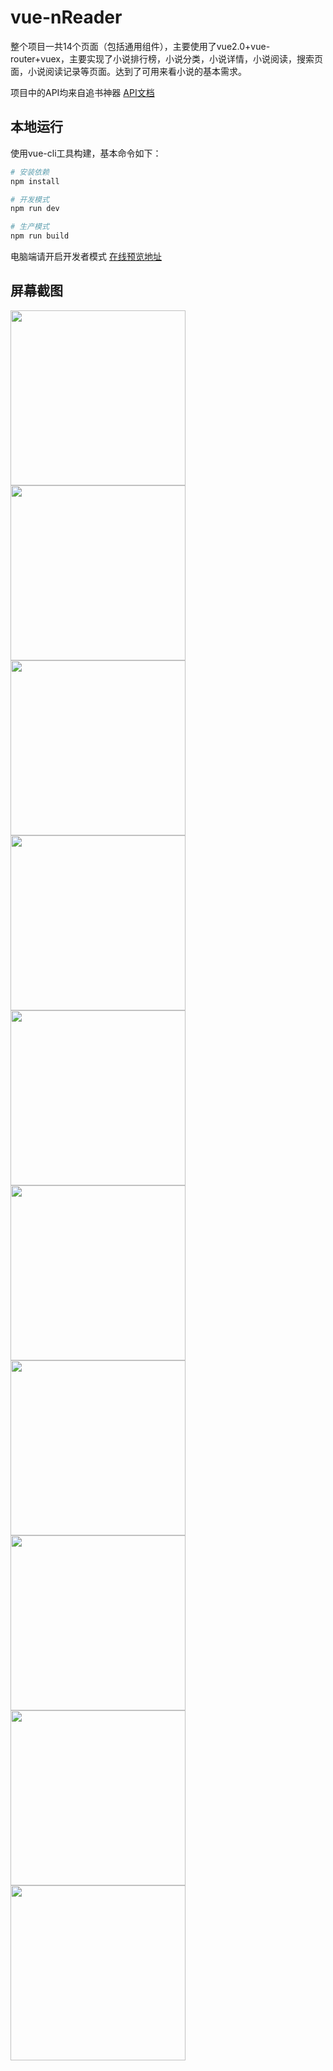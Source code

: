 # vue-nReader

整个项目一共14个页面（包括通用组件），主要使用了vue2.0+vue-router+vuex，主要实现了小说排行榜，小说分类，小说详情，小说阅读，搜索页面，小说阅读记录等页面。达到了可用来看小说的基本需求。

项目中的API均来自追书神器
[API文档](https://github.com/zimplexing/vue-nReader/blob/master/doc/zhuishushenqi.md)

## 本地运行 

使用vue-cli工具构建，基本命令如下：
``` bash
# 安装依赖
npm install 

# 开发模式
npm run dev

# 生产模式
npm run build

```
电脑端请开启开发者模式
[在线预览地址](http://35.189.165.140:8080/)

## 屏幕截图

<img src="https://github.com/zimplexing/vue-nReader/blob/master/screenshot/bookshelf.png?raw=true" width="280"/> <img src="https://github.com/zimplexing/vue-nReader/blob/master/screenshot/catory.png?raw=true" width="280"/> <img src="https://github.com/zimplexing/vue-nReader/blob/master/screenshot/rank.png?raw=true" width="280"/> <img src="https://github.com/zimplexing/vue-nReader/blob/master/screenshot/catDetail.png?raw=true" width="280"/> <img src="https://github.com/zimplexing/vue-nReader/blob/master/screenshot/rankType.png?raw=true" width="280"/> <img src="https://github.com/zimplexing/vue-nReader/blob/master/screenshot/search.png?raw=true" width="280"/> <img src="https://github.com/zimplexing/vue-nReader/blob/master/screenshot/book.png?raw=true" width="280"/> <img src="https://github.com/zimplexing/vue-nReader/blob/master/screenshot/readbook.png?raw=true" width="280"/> <img src="https://github.com/zimplexing/vue-nReader/blob/master/screenshot/nightMode.png?raw=true" width="280"/> <img src="https://github.com/zimplexing/vue-nReader/blob/master/screenshot/chapter.png?raw=true" width="280"/> 

